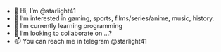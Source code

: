 - 👋 Hi, I’m @starlight41
- 👀 I’m interested in gaming, sports, films/series/anime, music, history.
- 🌱 I’m currently learning programming 
- 💞️ I’m looking to collaborate on ...?
- 📫 You can reach me in telegram @starlight41

<!---
starlight41/starlight41 is a ✨ special ✨ repository because its `README.md` (this file) appears on your GitHub profile.
You can click the Preview link to take a look at your changes.
--->
